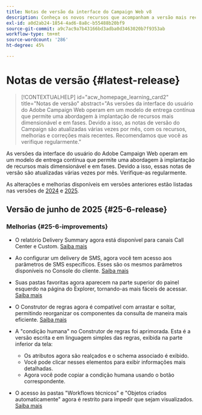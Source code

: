 ```yaml
---
title: Notas de versão da interface do Campaign Web v8
description: Conheça os novos recursos que acompanham a versão mais recente da interface do Campaign Web
exl-id: a0d2ab24-1854-4ad6-8a8c-b55488b20bf9
source-git-commit: a9c7ac9a7b43166bd3adba0d3463020b7f9353ab
workflow-type: tm+mt
source-wordcount: '286'
ht-degree: 45%

---
```


# Notas de versão {#latest-release}

>[!CONTEXTUALHELP]
>id="acw_homepage_learning_card2"
>title="Notas de versão"
>abstract="As versões da interface do usuário do Adobe Campaign Web operam em um modelo de entrega contínua que permite uma abordagem à implantação de recursos mais dimensionável e em fases. Devido a isso, as notas de versão do Campaign são atualizadas várias vezes por mês, com os recursos, melhorias e correções mais recentes. Recomendamos que você as verifique regularmente."

As versões da interface do usuário do Adobe Campaign Web operam em um modelo de entrega contínua que permite uma abordagem à implantação de recursos mais dimensionável e em fases. Devido a isso, essas notas de versão são atualizadas várias vezes por mês. Verifique-as regularmente.

As alterações e melhorias disponíveis em versões anteriores estão listadas nas versões de [2024](release-notes-24.md) e [2025](release-notes-25.md).

## Versão de junho de 2025 {#25-6-release}

### Melhorias {#25-6-improvements}

* O relatório Delivery Summary agora está disponível para canais Call Center e Custom. [Saiba mais](../reporting/direct-mail.md)

* Ao configurar um delivery de SMS, agora você tem acesso aos parâmetros de SMS específicos. Esses são os mesmos parâmetros disponíveis no Console do cliente. [Saiba mais](../advanced-settings/delivery-settings.md#sms-tab)

* Suas pastas favoritas agora aparecem na parte superior do painel esquerdo na página do Explorer, tornando-as mais fáceis de acessar. [Saiba mais](../get-started/work-with-folders.md#favorite-folders)

* O Construtor de regras agora é compatível com arrastar e soltar, permitindo reorganizar os componentes da consulta de maneira mais eficiente. [Saiba mais](../query/build-query.md#drag-and-drop)

* A &quot;condição humana&quot; no Construtor de regras foi aprimorada. Esta é a versão escrita e em linguagem simples das regras, exibida na parte inferior da tela:

   * Os atributos agora são realçados e o schema associado é exibido.
   * Você pode clicar nesses elementos para exibir informações mais detalhadas.
   * Agora você pode copiar a condição humana usando o botão correspondente.

* O acesso às pastas &quot;Workflows técnicos&quot; e &quot;Objetos criados automaticamente&quot; agora é restrito para impedir que sejam visualizados. [Saiba mais](../get-started/work-with-folders.md#about-folders)
